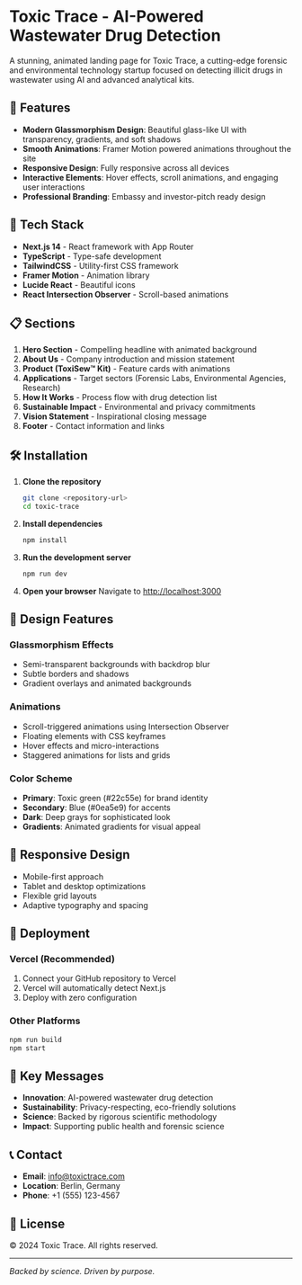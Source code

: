 # Toxic Trace - AI-Powered Wastewater Drug Detection

A stunning, animated landing page for Toxic Trace, a cutting-edge forensic and environmental technology startup focused on detecting illicit drugs in wastewater using AI and advanced analytical kits.

## 🌟 Features

- **Modern Glassmorphism Design**: Beautiful glass-like UI with transparency, gradients, and soft shadows
- **Smooth Animations**: Framer Motion powered animations throughout the site
- **Responsive Design**: Fully responsive across all devices
- **Interactive Elements**: Hover effects, scroll animations, and engaging user interactions
- **Professional Branding**: Embassy and investor-pitch ready design

## 🚀 Tech Stack

- **Next.js 14** - React framework with App Router
- **TypeScript** - Type-safe development
- **TailwindCSS** - Utility-first CSS framework
- **Framer Motion** - Animation library
- **Lucide React** - Beautiful icons
- **React Intersection Observer** - Scroll-based animations

## 📋 Sections

1. **Hero Section** - Compelling headline with animated background
2. **About Us** - Company introduction and mission statement
3. **Product (ToxiSew™ Kit)** - Feature cards with animations
4. **Applications** - Target sectors (Forensic Labs, Environmental Agencies, Research)
5. **How It Works** - Process flow with drug detection list
6. **Sustainable Impact** - Environmental and privacy commitments
7. **Vision Statement** - Inspirational closing message
8. **Footer** - Contact information and links

## 🛠️ Installation

1. **Clone the repository**
   ```bash
   git clone <repository-url>
   cd toxic-trace
   ```

2. **Install dependencies**
   ```bash
   npm install
   ```

3. **Run the development server**
   ```bash
   npm run dev
   ```

4. **Open your browser**
   Navigate to [http://localhost:3000](http://localhost:3000)

## 🎨 Design Features

### Glassmorphism Effects
- Semi-transparent backgrounds with backdrop blur
- Subtle borders and shadows
- Gradient overlays and animated backgrounds

### Animations
- Scroll-triggered animations using Intersection Observer
- Floating elements with CSS keyframes
- Hover effects and micro-interactions
- Staggered animations for lists and grids

### Color Scheme
- **Primary**: Toxic green (#22c55e) for brand identity
- **Secondary**: Blue (#0ea5e9) for accents
- **Dark**: Deep grays for sophisticated look
- **Gradients**: Animated gradients for visual appeal

## 📱 Responsive Design

- Mobile-first approach
- Tablet and desktop optimizations
- Flexible grid layouts
- Adaptive typography and spacing

## 🚀 Deployment

### Vercel (Recommended)
1. Connect your GitHub repository to Vercel
2. Vercel will automatically detect Next.js
3. Deploy with zero configuration

### Other Platforms
```bash
npm run build
npm start
```

## 🎯 Key Messages

- **Innovation**: AI-powered wastewater drug detection
- **Sustainability**: Privacy-respecting, eco-friendly solutions
- **Science**: Backed by rigorous scientific methodology
- **Impact**: Supporting public health and forensic science

## 📞 Contact

- **Email**: info@toxictrace.com
- **Location**: Berlin, Germany
- **Phone**: +1 (555) 123-4567

## 📄 License

© 2024 Toxic Trace. All rights reserved.

---

*Backed by science. Driven by purpose.* 